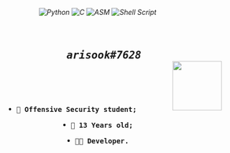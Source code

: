 <em align="center">
  
![Python](https://img.shields.io/badge/Python-14354C?style=for-the-badge&logo=python&logoColor=white)
![C](https://img.shields.io/badge/C-00599C?style=for-the-badge&logo=c&logoColor=white)
![ASM](https://img.shields.io/badge/Assembly-9e7a26?style=for-the-badge)
![Shell Script](https://img.shields.io/badge/Shell_Script-121011?style=for-the-badge&logo=gnu-bash&logoColor=white)

</em>

<pre align="center">
<h2 align="center">
  <em>arisook#7628</em>
  <img src="https://art.ngfiles.com/images/1134000/1134226_slamgrene_felix.gif?f1578279144" width="100px" height="100px" align="right">
</h2>
<b>

• 🎩 Offensive Security student;

• 🎂 13 Years old;

• 👨‍💻 Developer.

</b>
</pre>
